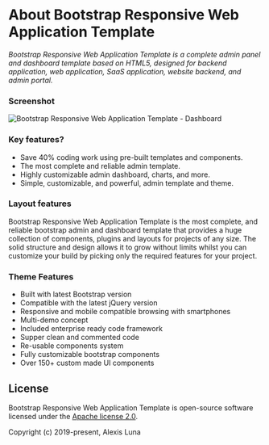 # About Bootstrap Responsive Web Application Template
*Bootstrap Responsive Web Application Template is a complete admin panel and dashboard template based on HTML5, designed for backend application, web application, SaaS application, website backend, and admin portal.* 

### Screenshot
![Bootstrap Responsive Web Application Template - Dashboard](https://i.postimg.cc/XND8X5P6/web-application-template.png)

### Key features?
- Save 40% coding work using pre-built templates and components.
- The most complete and reliable admin template.
- Highly customizable admin dashboard, charts, and more.
- Simple, customizable, and powerful, admin template and theme.

### Layout features
Bootstrap Responsive Web Application Template is the most complete, and reliable bootstrap admin and dashboard template that provides a huge collection of components, plugins and layouts for projects of any size. The solid structure and design allows it to grow without limits whilst you can customize your build by picking only the required features for your project.

### Theme Features
- Built with latest Bootstrap version
- Compatible with the latest jQuery version
- Responsive and mobile compatible browsing with smartphones
- Multi-demo concept
- Included enterprise ready code framework
- Supper clean and commented code
- Re-usable components system
- Fully customizable bootstrap components
- Over 150+ custom made UI components

## License

Bootstrap Responsive Web Application Template is open-source software licensed under the [Apache license 2.0](http://www.apache.org/licenses/LICENSE-2.0).

Copyright (c) 2019-present, Alexis Luna

